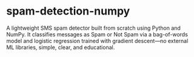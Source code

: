 # spam-detection-numpy
A lightweight SMS spam detector built from scratch using Python and NumPy. It classifies messages as Spam or Not Spam via a bag-of-words model and logistic regression trained with gradient descent—no external ML libraries, simple, clear, and educational.
